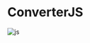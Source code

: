 # ConverterJS
![js](https://user-images.githubusercontent.com/59138395/107878458-e98e9800-6ee3-11eb-8397-bb442512f6c4.png)
